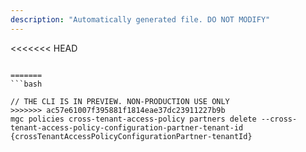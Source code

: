 ```yaml
---
description: "Automatically generated file. DO NOT MODIFY"
---
```


<<<<<<< HEAD
```cli

=======
```bash

// THE CLI IS IN PREVIEW. NON-PRODUCTION USE ONLY
>>>>>>> ac57e61007f395881f1814eae37dc23911227b9b
mgc policies cross-tenant-access-policy partners delete --cross-tenant-access-policy-configuration-partner-tenant-id {crossTenantAccessPolicyConfigurationPartner-tenantId}

```